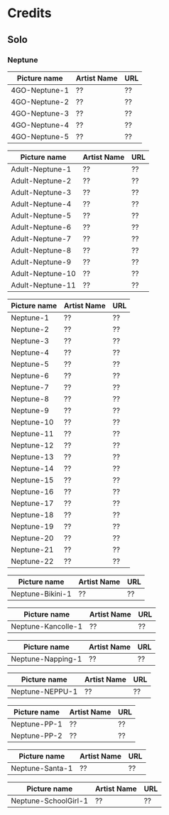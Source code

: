 # Credits

## Solo

### Neptune

Picture name | Artist Name | URL
-- | -- | --
4GO-Neptune-1 | ?? | ??
4GO-Neptune-2 | ?? | ??
4GO-Neptune-3 | ?? | ??
4GO-Neptune-4 | ?? | ??
4GO-Neptune-5 | ?? | ??

Picture name | Artist Name | URL
-- | -- | --
Adult-Neptune-1 | ?? | ??
Adult-Neptune-2 | ?? | ??
Adult-Neptune-3 | ?? | ??
Adult-Neptune-4 | ?? | ??
Adult-Neptune-5 | ?? | ??
Adult-Neptune-6 | ?? | ??
Adult-Neptune-7 | ?? | ??
Adult-Neptune-8 | ?? | ??
Adult-Neptune-9 | ?? | ??
Adult-Neptune-10 | ?? | ??
Adult-Neptune-11 | ?? | ??

Picture name | Artist Name | URL
-- | -- | --
Neptune-1 | ?? | ??
Neptune-2 | ?? | ??
Neptune-3 | ?? | ??
Neptune-4 | ?? | ??
Neptune-5 | ?? | ??
Neptune-6 | ?? | ??
Neptune-7 | ?? | ??
Neptune-8 | ?? | ??
Neptune-9 | ?? | ??
Neptune-10 | ?? | ??
Neptune-11 | ?? | ??
Neptune-12 | ?? | ??
Neptune-13 | ?? | ??
Neptune-14 | ?? | ??
Neptune-15 | ?? | ??
Neptune-16 | ?? | ??
Neptune-17 | ?? | ??
Neptune-18 | ?? | ??
Neptune-19 | ?? | ??
Neptune-20 | ?? | ??
Neptune-21 | ?? | ??
Neptune-22 | ?? | ??

Picture name | Artist Name | URL
-- | -- | --
Neptune-Bikini-1 | ?? | ??

Picture name | Artist Name | URL
-- | -- | --
Neptune-Kancolle-1 | ?? | ??

Picture name | Artist Name | URL
-- | -- | --
Neptune-Napping-1 | ?? | ??

Picture name | Artist Name | URL
-- | -- | --
Neptune-NEPPU-1 | ?? | ??

Picture name | Artist Name | URL
-- | -- | --
Neptune-PP-1 | ?? | ??
Neptune-PP-2 | ?? | ??

Picture name | Artist Name | URL
-- | -- | --
Neptune-Santa-1 | ?? | ??

Picture name | Artist Name | URL
-- | -- | --
Neptune-SchoolGirl-1 | ?? | ??